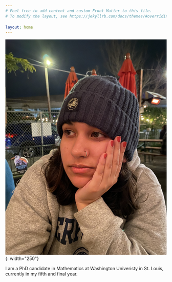 ```yaml
---
# Feel free to add content and custom Front Matter to this file.
# To modify the layout, see https://jekyllrb.com/docs/themes/#overriding-theme-defaults

layout: home
---
```


![Image](images/IMG_5919.jpeg){: width="250"}

I am a PhD candidate in Mathematics at Washington Univeristy in St. Louis,
currently in my fifth and final year.
